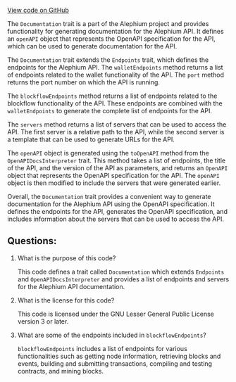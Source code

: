 [View code on GitHub](https://github.com/oxygenium/oxygenium/app/src/main/scala/org/oxygenium/app/Documentation.scala)

The `Documentation` trait is a part of the Alephium project and provides functionality for generating documentation for the Alephium API. It defines an `openAPI` object that represents the OpenAPI specification for the API, which can be used to generate documentation for the API.

The `Documentation` trait extends the `Endpoints` trait, which defines the endpoints for the Alephium API. The `walletEndpoints` method returns a list of endpoints related to the wallet functionality of the API. The `port` method returns the port number on which the API is running.

The `blockflowEndpoints` method returns a list of endpoints related to the blockflow functionality of the API. These endpoints are combined with the `walletEndpoints` to generate the complete list of endpoints for the API.

The `servers` method returns a list of servers that can be used to access the API. The first server is a relative path to the API, while the second server is a template that can be used to generate URLs for the API.

The `openAPI` object is generated using the `toOpenAPI` method from the `OpenAPIDocsInterpreter` trait. This method takes a list of endpoints, the title of the API, and the version of the API as parameters, and returns an `OpenAPI` object that represents the OpenAPI specification for the API. The `openAPI` object is then modified to include the servers that were generated earlier.

Overall, the `Documentation` trait provides a convenient way to generate documentation for the Alephium API using the OpenAPI specification. It defines the endpoints for the API, generates the OpenAPI specification, and includes information about the servers that can be used to access the API.
## Questions: 
 1. What is the purpose of this code?
    
    This code defines a trait called `Documentation` which extends `Endpoints` and `OpenAPIDocsInterpreter` and provides a list of endpoints and servers for the Alephium API documentation.

2. What is the license for this code?
    
    This code is licensed under the GNU Lesser General Public License version 3 or later.

3. What are some of the endpoints included in `blockflowEndpoints`?
    
    `blockflowEndpoints` includes a list of endpoints for various functionalities such as getting node information, retrieving blocks and events, building and submitting transactions, compiling and testing contracts, and mining blocks.